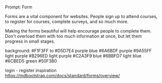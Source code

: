 Prompt: Form

Forms are a vital component for websites. People sign up to attend courses, to register for courses, complete surveys, and so much more.

Making the forms beautiful will help encourage people to complete them. Don't overload them with too much information at once, but let them progress in small stages.

background: #F1F3FF to #D5D7E4
purple blue #6A6BDF
purple #9A55FF
light purple #B296ED
light purple #C2A3F9
blue #6BBFD7
light blue #6CBED5
green #50F3B0

login - register inspiration
https://mdbootstrap.com/docs/standard/forms/overview/
